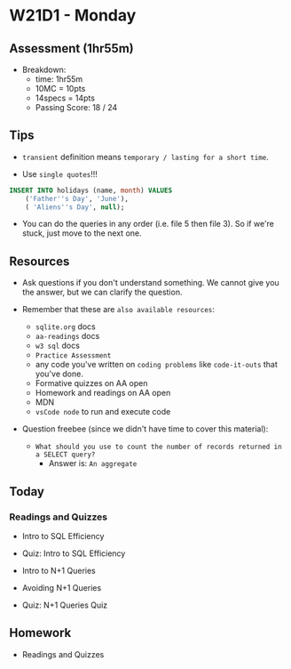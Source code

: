 # W21D1 - Monday

## Assessment (1hr55m)
- Breakdown:
  - time: 1hr55m
  - 10MC = 10pts 
  - 14specs = 14pts
  - Passing Score: 18 / 24

## Tips

- `transient` definition means `temporary / lasting for a short time`.

- Use `single quotes`!!!
```sql
INSERT INTO holidays (name, month) VALUES
    ('Father''s Day', 'June'),
    ( 'Aliens''s Day', null);
```
- You can do the queries in any order (i.e. file 5 then file 3). So if we're stuck, just move to the next one.

## Resources 
- Ask questions if you don't understand something. We cannot give you the answer, but we can clarify the question.

- Remember that these are `also available resources`:
  - `sqlite.org` docs
  - `aa-readings` docs
  - `w3 sql` docs
  - `Practice Assessment`
  - any code you've written on `coding problems` like `code-it-outs` that you've done.
  - Formative quizzes on AA open
  - Homework and readings on AA open
  - MDN
  - `vsCode node` to run and execute code


- Question freebee (since we didn't have time to cover this material):
  - `What should you use to count the number of records returned in a SELECT query?`
    - Answer is: `An aggregate`


## Today

### Readings and Quizzes
- Intro to SQL Efficiency
- Quiz: Intro to SQL Efficiency

- Intro to N+1 Queries
- Avoiding N+1 Queries
- Quiz: N+1 Queries Quiz

## Homework
- Readings and Quizzes